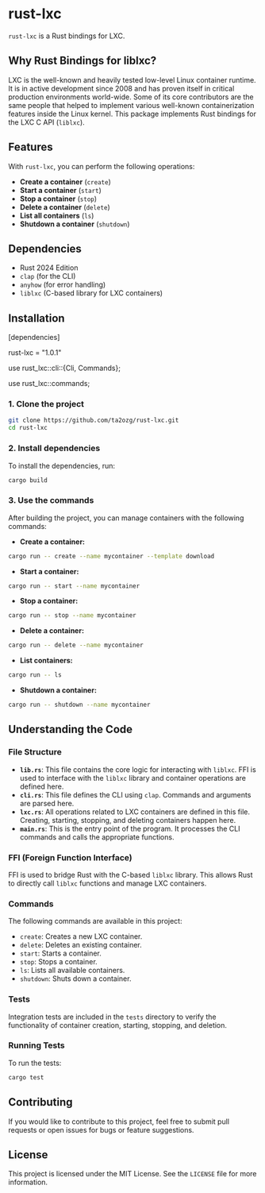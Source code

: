 
# rust-lxc

`rust-lxc` is a Rust bindings for LXC.

## Why Rust Bindings for liblxc?

LXC is the well-known and heavily tested low-level Linux container runtime. It is in active development since 2008 and has proven itself in critical production environments world-wide. Some of its core contributors are the same people that helped to implement various well-known containerization features inside the Linux kernel.
This package implements Rust bindings for the LXC C API (`liblxc`).

## Features

With `rust-lxc`, you can perform the following operations:

- **Create a container** (`create`)
- **Start a container** (`start`)
- **Stop a container** (`stop`)
- **Delete a container** (`delete`)
- **List all containers** (`ls`)
- **Shutdown a container** (`shutdown`)

## Dependencies

- Rust 2024 Edition
- `clap` (for the CLI)
- `anyhow` (for error handling)
- `liblxc` (C-based library for LXC containers)

## Installation

[dependencies]

rust-lxc = "1.0.1"


use rust_lxc::cli::{Cli, Commands};

use rust_lxc::commands;

### 1. Clone the project

```bash
git clone https://github.com/ta2ozg/rust-lxc.git
cd rust-lxc
```

### 2. Install dependencies

To install the dependencies, run:

```bash
cargo build
```

### 3. Use the commands

After building the project, you can manage containers with the following commands:

- **Create a container:**

```bash
cargo run -- create --name mycontainer --template download
```

- **Start a container:**

```bash
cargo run -- start --name mycontainer
```

- **Stop a container:**

```bash
cargo run -- stop --name mycontainer
```

- **Delete a container:**

```bash
cargo run -- delete --name mycontainer
```

- **List containers:**

```bash
cargo run -- ls
```

- **Shutdown a container:**

```bash
cargo run -- shutdown --name mycontainer
```

## Understanding the Code

### File Structure

- **`lib.rs`**: This file contains the core logic for interacting with `liblxc`. FFI is used to interface with the `liblxc` library and container operations are defined here.
- **`cli.rs`**: This file defines the CLI using `clap`. Commands and arguments are parsed here.
- **`lxc.rs`**: All operations related to LXC containers are defined in this file. Creating, starting, stopping, and deleting containers happen here.
- **`main.rs`**: This is the entry point of the program. It processes the CLI commands and calls the appropriate functions.

### FFI (Foreign Function Interface)

FFI is used to bridge Rust with the C-based `liblxc` library. This allows Rust to directly call `liblxc` functions and manage LXC containers.

### Commands

The following commands are available in this project:

- `create`: Creates a new LXC container.
- `delete`: Deletes an existing container.
- `start`: Starts a container.
- `stop`: Stops a container.
- `ls`: Lists all available containers.
- `shutdown`: Shuts down a container.

### Tests

Integration tests are included in the `tests` directory to verify the functionality of container creation, starting, stopping, and deletion.

### Running Tests

To run the tests:

```bash
cargo test
```

## Contributing

If you would like to contribute to this project, feel free to submit pull requests or open issues for bugs or feature suggestions.

## License

This project is licensed under the MIT License. See the `LICENSE` file for more information.
